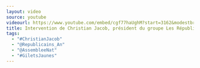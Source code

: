 ```yaml
---
layout: video
source: youtube
videourl: https://www.youtube.com/embed/cgf77haUghM?start=3162&modestbranding=1
title: Intervention de Christian Jacob, président du groupe Les Républicains à l'Assemblée nationale
tags:
  - "#ChristianJacob"
  - "@Republicains_An"
  - "@AssembleeNat"
  - "#GiletsJaunes"
---
```

